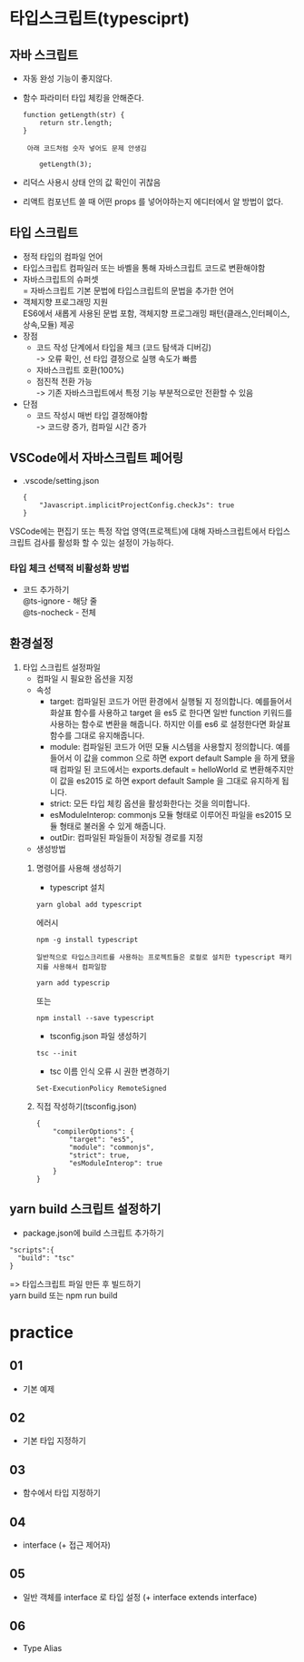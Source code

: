 
# 타입스크립트(typesciprt)

## 자바 스크립트
 - 자동 완성 기능이 좋지않다.
 - 함수 파라미터 타입 체킹을 안해준다.
    ```
    function getLength(str) {
        return str.length;
    }
    ```
        아래 코드처럼 숫자 넣어도 문제 안생김
    ```
        getLength(3);
    ```

 - 리덕스 사용시 상태 안의 값 확인이 귀찮음

 - 리액트 컴포넌트 쓸 때 어떤 props 를 넣어야하는지 에디터에서 알 방법이 없다.

## 타입 스크립트
   - 정적 타입의 컴파일 언어  
   - 타입스크립트 컴파일러 또는 바벨을 통해 자바스크립트 코드로 변환해야함  
   - 자바스크립트의 슈퍼셋  
       = 자바스크립트 기본 문법에 타입스크립트의 문법을 추가한 언어  
   - 객체지향 프로그래밍 지원  
       ES6에서 새롭게 사용된 문법 포함, 객체지향 프로그래밍 패턴(클래스,인터페이스,상속,모듈) 제공  
   - 장점
       - 코드 작성 단계에서 타입을 체크  (코드 탐색과 디버깅)   
           -> 오류 확인, 선 타입 결정으로 실행 속도가 빠름  
       - 자바스크립트 호환(100%)  
       - 점진적 전환 가능  
           -> 기존 자바스크립트에서 특정 기능 부분적으로만 전환할 수 있음  
   - 단점  
       - 코드 작성시 매번 타입 결정해야함  
           -> 코드량 증가, 컴파일 시간 증가  

## VSCode에서 자바스크립트 페어링

- .vscode/setting.json
    ```
    {
        "Javascript.implicitProjectConfig.checkJs": true
    }
    ```
VSCode에는 편집기 또는 특정 작업 영역(프로젝트)에 대해 자바스크립트에서 타입스크립트 검사를 활성화 할 수 있는 설정이 가능하다.

### 타입 체크 선택적 비활성화 방법
- 코드 추가하기  
@ts-ignore - 해당 줄  
@ts-nocheck - 전체  

## 환경설정
1. 타입 스크립트 설정파일
    - 컴파일 시 필요한 옵션을 지정
    - 속성
        - target: 컴파일된 코드가 어떤 환경에서 실행될 지 정의합니다. 예를들어서 화살표 함수를 사용하고 target 을 es5 로 한다면 일반 function 키워드를 사용하는 함수로 변환을 해줍니다. 하지만 이를 es6 로 설정한다면 화살표 함수를 그대로 유지해줍니다.
        - module: 컴파일된 코드가 어떤 모듈 시스템을 사용할지 정의합니다. 예를 들어서 이 값을 common 으로 하면 export default Sample 을 하게 됐을 때 컴파일 된 코드에서는 exports.default = helloWorld 로 변환해주지만 이 값을 es2015 로 하면 export default Sample 을 그대로 유지하게 됩니다.
        - strict: 모든 타입 체킹 옵션을 활성화한다는 것을 의미합니다.
        - esModuleInterop: commonjs 모듈 형태로 이루어진 파일을 es2015 모듈 형태로 불러올 수 있게 해줍니다.
        - outDir: 컴파일된 파일들이 저장될 경로를 지정
    - 생성방법
    1. 명령어를 사용해 생성하기  
        - typescript 설치  
        ```
        yarn global add typescript
        ```
        에러시   
        ```
        npm -g install typescript
        ```
        `일반적으로 타입스크리트를 사용하는 프로젝트들은 로컬로 설치한 typescript 패키지를 사용해서 컴파일함`
        ```
        yarn add typescrip
        ```
        또는
        ```
        npm install --save typescript
        ```
        - tsconfig.json 파일 생성하기  
        ```
        tsc --init
        ```
        * tsc 이름 인식 오류 시 권한 변경하기  
        ```
        Set-ExecutionPolicy RemoteSigned
        ```
        
    2. 직접 작성하기(tsconfig.json)  
        ```
        {
            "compilerOptions": {
                "target": "es5",
                "module": "commonjs",
                "strict": true,
                "esModuleInterop": true
            }
        }
        ```
## yarn build 스크립트 설정하기
  - package.json에 build 스크립트 추가하기
  ```
  "scripts":{
    "build": "tsc"
  }
  ```
  => 타입스크립트 파일 만든 후 빌드하기  
   yarn build 또는 npm run build




# practice
## 01
 - 기본 예제
## 02 
 - 기본 타입 지정하기
## 03
 - 함수에서 타입 지정하기
## 04 
 - interface (+ 접근 제어자)
## 05 
 - 일반 객체를 interface 로 타입 설정 (+ interface extends interface)
## 06
 - Type Alias